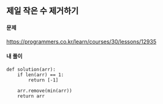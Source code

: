 ## 제일 작은 수 제거하기

#### 문제
https://programmers.co.kr/learn/courses/30/lessons/12935

#### 내 풀이
``` python3
def solution(arr):
    if len(arr) == 1:
        return [-1]
    
    arr.remove(min(arr))
    return arr
```
